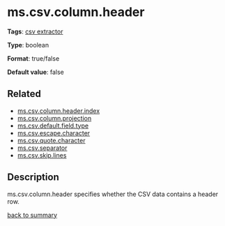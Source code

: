# ms.csv.column.header

**Tags**:
[csv extractor](categories.md#csv-extractor-properties)

**Type**: boolean

**Format**: true/false

**Default value**: false

## Related 
- [ms.csv.column.header.index](ms.csv.column.header.index.md)
- [ms.csv.column.projection](ms.csv.column.projection.md)
- [ms.csv.default.field.type](ms.csv.default.field.type.md)
- [ms.csv.escape.character](ms.csv.escape.character.md)
- [ms.csv.quote.character](ms.csv.quote.character.md)
- [ms.csv.separator](ms.csv.separator.md)
- [ms.csv.skip.lines](ms.csv.skip.lines.md)

## Description 

ms.csv.column.header specifies whether the CSV data contains a header row.

[back to summary](summary.md#mscsvcolumnheader)
